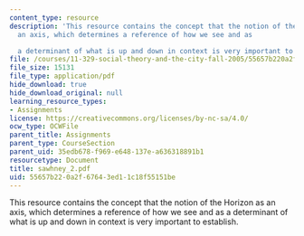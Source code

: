 ```yaml
---
content_type: resource
description: 'This resource contains the concept that the notion of the Horizon as
  an axis, which determines a reference of how we see and as

  a determinant of what is up and down in context is very important to establish.'
file: /courses/11-329-social-theory-and-the-city-fall-2005/55657b220a2f67643ed11c18f55151be_sawhney_2.pdf
file_size: 15131
file_type: application/pdf
hide_download: true
hide_download_original: null
learning_resource_types:
- Assignments
license: https://creativecommons.org/licenses/by-nc-sa/4.0/
ocw_type: OCWFile
parent_title: Assignments
parent_type: CourseSection
parent_uid: 35edb678-f969-e648-137e-a636318891b1
resourcetype: Document
title: sawhney_2.pdf
uid: 55657b22-0a2f-6764-3ed1-1c18f55151be
---
```

This resource contains the concept that the notion of the Horizon as an axis, which determines a reference of how we see and as
a determinant of what is up and down in context is very important to establish.
